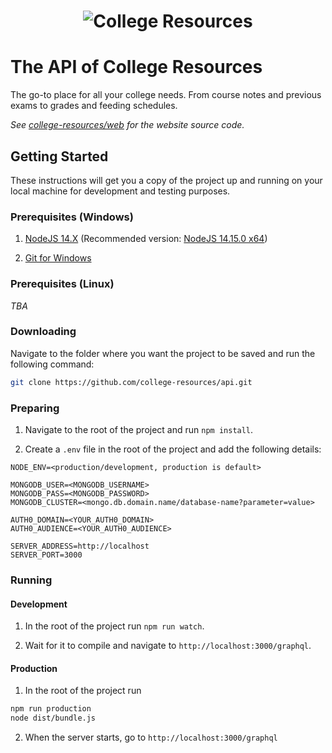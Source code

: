 # <p align="center">![College Resources](https://cdn.discordapp.com/attachments/605735460635148319/624586733647953941/cr.png)</p>

# The API of College Resources

The go-to place for all your college needs. From course notes and previous exams to grades and feeding schedules.

*See [college-resources/web](https://github.com/college-resources/web) for the website source code.*

## Getting Started

These instructions will get you a copy of the project up and running on your local machine for development and testing purposes.

### Prerequisites (Windows)

1. [NodeJS 14.X](https://nodejs.org/dist/latest-v14.x)
(Recommended version: [NodeJS 14.15.0 x64](https://nodejs.org/dist/v14.15.0/node-v14.15.0-x64.msi))

2. [Git for Windows](https://git-scm.com/download/win)

### Prerequisites (Linux)

*TBA*

### Downloading

Navigate to the folder where you want the project to be saved and run the following command:
```bash
git clone https://github.com/college-resources/api.git
```

### Preparing

1. Navigate to the root of the project and run `npm install`.

2. Create a `.env` file in the root of the project and add the following details:

```dotenv
NODE_ENV=<production/development, production is default>

MONGODB_USER=<MONGODB_USERNAME>
MONGODB_PASS=<MONGODB_PASSWORD>
MONGODB_CLUSTER=<mongo.db.domain.name/database-name?parameter=value>

AUTH0_DOMAIN=<YOUR_AUTH0_DOMAIN>
AUTH0_AUDIENCE=<YOUR_AUTH0_AUDIENCE>

SERVER_ADDRESS=http://localhost
SERVER_PORT=3000
```

### Running

#### Development

1. In the root of the project run `npm run watch`.

2. Wait for it to compile and navigate to `http://localhost:3000/graphql`.

#### Production

1. In the root of the project run
```bash
npm run production
node dist/bundle.js
```

2. When the server starts, go to `http://localhost:3000/graphql`
